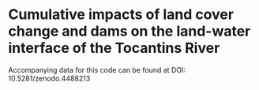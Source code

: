 # Cumulative impacts of land cover change and dams on the land-water interface of the Tocantins River

Accompanying data for this code can be found at DOI: 10.5281/zenodo.4488213
